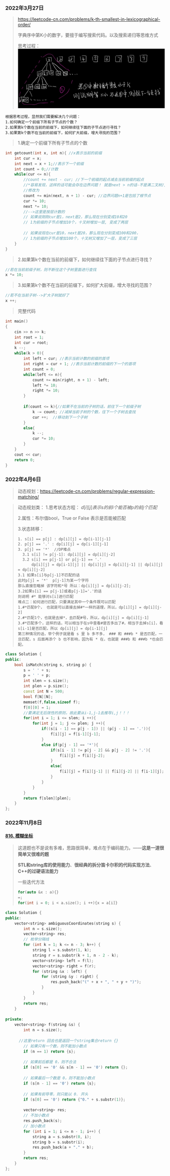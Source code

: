 

### 2022年3月27日

> https://leetcode-cn.com/problems/k-th-smallest-in-lexicographical-order/
>
> 字典序中第K小的数字，要擅于编写搜索代码。以及搜索递归等思维方式
>
> 思考过程：
> <img src="LeetCode%E9%A2%98%E8%AE%B0.assets/EBE85B5611246F29CC6807CD4FC283AB.png" alt="img" style="zoom:50%;" />

```
根据思考过程，显然我们需要解决几个问题：
1.如何确定一个前缀下所有子节点的个数？
2.如果第k个数在当前的前缀下，如何继续往下面的子节点进行寻找？
3.如果第k个数不在当前的前缀下，如何扩大前缀，增大寻找的范围？
```

> 1.确定一个前缀下所有子节点的个数

```cpp
int getcount(int x, int n){ //x表示当前的前缀
    int cur = x;
    int next = x + 1;//表示下一个前缀
    int count = 0;//计数
    while(cur <= n){
        //count += next - cur; //下一个前缀的起点减去当前前缀的起点
        //*容易发现，这样的话可能会存在边界问题！ 就是next > n的话-不是满二叉树//容易出问题
        //修改为
        count += min(next, n + 1) - cur; //边界问题n+1是包括了根节点
        cur *= 10;
        next *= 10;
        //-->这里是按层计数的
        // 如果说刚刚cur是1，next是2，那么现在分别变成10和20
        // 1为前缀的子节点增加10个，十叉树增加一层, 变成了两层
        
        // 如果说现在cur是10，next是20，那么现在分别变成100和200，
        // 1为前缀的子节点增加100个，十叉树又增加了一层，变成了三层
    }
}
```

> 2.如果第k个数在当前的前缀下，如何继续往下面的子节点进行寻找？

```C++
//若在当前前缀子树，则不断往这个子树里面进行查找
x *= 10;
```

> 3.如果第k个数不在当前的前缀下，如何扩大前缀，增大寻找的范围？

```C++
//若不在当前子树-->扩大子树就好了
x ++;
```

> 完整代码

```cpp
int main()
{
    cin >> n >> k;
    int root = 1;
    int cur = root;
    k --;
    while(k > 0){
        int left = cur; //表示当前计数的前缀的首项
        int right = cur + 1; //表示当前计数的前缀的下一个的首项
        int count = 0;
        while(left <= n){
            count += min(right, n + 1) - left;
            left *= 10;
            right *= 10;
        }
        
        if(count <= k){//如果不在当前的子树的话，前往下一个前缀子树
            k -= count; //减掉当前子树的个数，往下一个子树去查找
            cur ++;  //移动到下一个子树
        }
        else{
            k --;
            cur *= 10;
        }
    }
    cout << cur;
    return 0;
}
```

### 2022年4月6日

> 动态规划：https://leetcode-cn.com/problems/regular-expression-matching/

> 动态规划类：
> 1.思考状态方程： $d[i][j] 表示s的前i个能否被p的前j个匹配$
>
> 2.属性：布尔值bool，True or False 表示是否能被匹配
>
> 3.状态转移：
>
> ``` 
> 1. s[i] == p[j] : dp[i][j] = dp[i-1][j-1]
> 2. p[j] == '.' : dp[i][j] = dp[i-1][j-1]
> 3. p[j] == '*'  //DP难点
> 	3.1 s[i] != p[j-1]: dp[i][j] = dp[i][j-2]
> 	3.2 s[i] == p[j-1] or p[j-1] == '.'
> 		dp[i][j] = dp[i-1][j] || dp[i][j] = dp[i][j-1] || dp[i][j] = dp[i][j-2]
> 3.1 如果s[i]与p[j-1]不匹配的话
> 此时p[j] = '*'  p[j-1]为某一个字符
> 那么直接忽略掉 该字符和*号 所以：dp[i][j] = dp[i][j-2];
> 3.2如果s[i] == p[j-1]或者p[j-1]='.'的话
> 则说明 #* 能够对s[i]进行匹配
> 难点二：如何进行匹配，只要满足其中一个条件既可以匹配
> 1.#*匹配0个， 也就是可以直接去掉#*一样的道理，所以，dp[i][j] = dp[i][j-2]
> 2.#*匹配1个，也就是去掉*，去匹配#号，所以，dp[i][j] = dp[i][j-1]
> 3.#*匹配多个，这样的话，可以相当于在s中查看#是否多出了#，相当于去掉s[i]，看s[i-1]是否匹配，所以 dp[i][j] = dp[i-1][j]
> 第三种情况的话，举个例子就是看 s 里 b 多不多， ### 和 ###b * 是否匹配，一旦匹配，s 后面再添个 b 也不影响，因为有 * 在，也就是 ###b 和 ###b *也会匹配。
> ```

```cpp
class Solution {
public:
    bool isMatch(string s, string p) {
        s = ' ' + s;
        p = ' ' + p;
        int slen = s.size();
        int plen = p.size();
        const int N = 500;
        bool f[N][N];
        memset(f,false,sizeof f);
        f[0][0] = 1;
        //要满足无后效性的原则，故此要从i-1,j-1去推导i,j！！！
        for(int i = 1; i <= slen; i ++){
            for(int j = 1; j <= plen; j ++){
                if((s[i - 1] == p[j - 1]) || (p[j - 1] == '.')){
                    f[i][j] = f[i-1][j-1];
                }
                else if(p[j - 1] == '*'){
                    if(s[i - 1] != p[j - 2] && p[j - 2] != '.'){
                        f[i][j] = f[i][j-2];
                    }
                    else{
                        f[i][j] = f[i][j-1] || f[i][j-2] || f[i-1][j];
                    }
                }
            }
        }
        return f[slen][plen];
    }
};
```



### 2022年11月8日

#### [816. 模糊坐标](https://leetcode.cn/problems/ambiguous-coordinates/)

> 这道题也不是说有多难，思路很简单，难点在于编码能力。——**这是一道很简单又很难的题**
>
> **STL和string库的使用能力**、**很经典的拆分笛卡尔积的代码实现方法**、**C++的过硬语法能力**
>
> 一些迭代方法
>
> ```cpp
> for(auto &x : a){}
> =;
> for(int i = 0; i < a.size(); i ++){x = a[i]}
> ```
>
> 

```cpp
class Solution {
public:
    vector<string> ambiguousCoordinates(string s) {
        int n = s.size();
        vector<string> res;
        // 枚举分隔线
        for (int k = 1; k <= n - 3; k++) {
            string l = s.substr(1, k);
            string r = s.substr(k + 1, n - 2 - k);
            vector<string> left = f(l);
            vector<string> right = f(r);
            for (string &x : left) {
                for (string &y : right) {
                    res.push_back("(" + x + ", " + y + ")");
                }
            }
        }
        return res;
    }
    
private:
    vector<string> f(string &s) {
        int n = s.size();
        
      //这里return 回去也是返回一个string集合return {}
        // 如果只有一个数，则不能加小数点
        if (n == 1) return {s};
        
        // 如果前后都是 0，则不合法
        if (s[0] == '0' && s[n - 1] == '0') return {};
        
        // 如果最后一个数是 0，则不能加小数点
        if (s[n - 1] == '0') return {s};
        
        // 如果有前导零，则只能以 0. 开头
        if (s[0] == '0') return {"0." + s.substr(1)};

        vector<string> res;
        // 不加小数点
        res.push_back(s);
        // 加小数点
        for (int i = 1; i <= n - 1; i++) {
            string a = s.substr(0, i);
            string b = s.substr(i);
            res.push_back(a + "." + b); 
        }
        return res;
    }
};
```


